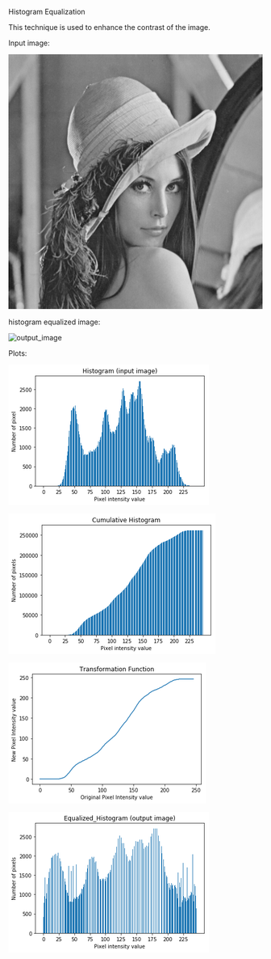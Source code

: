Histogram Equalization

This technique is used to enhance the contrast of the image.

Input image:

![input_image](Images/lena_gray.jpg)

histogram equalized image:

![output_image](Images/histogram_equalized_image.png.jpg)


Plots:

![input_histogram](Images/histogram_input_image.png)

![cumulative_histogram](Images/cumulative_histogram.png)

![transformation_function](Images/transformation_function_plot.png)

![equalized_histogram](Images/Equalized_histogram.png)


